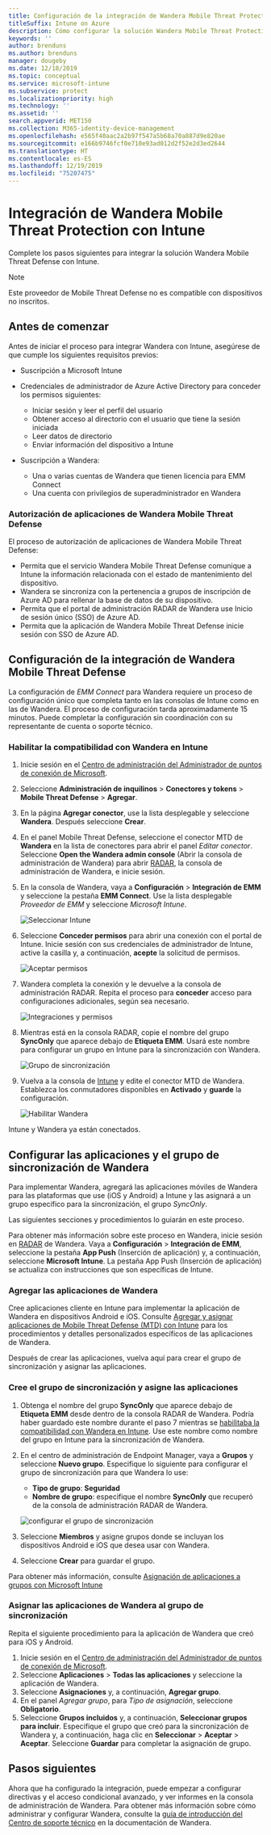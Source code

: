 ```yaml
---
title: Configuración de la integración de Wandera Mobile Threat Protection con Intune
titleSuffix: Intune on Azure
description: Cómo configurar la solución Wandera Mobile Threat Protection con Microsoft Intune para controlar el acceso de los dispositivos móviles a los recursos corporativos.
keywords: ''
author: brenduns
ms.author: brenduns
manager: dougeby
ms.date: 12/18/2019
ms.topic: conceptual
ms.service: microsoft-intune
ms.subservice: protect
ms.localizationpriority: high
ms.technology: ''
ms.assetid: ''
search.appverid: MET150
ms.collection: M365-identity-device-management
ms.openlocfilehash: e565f40aac2a2b97f547a5b68a70a887d9e820ae
ms.sourcegitcommit: e166b9746fcf0e710e93ad012d2f52e2d3ed2644
ms.translationtype: HT
ms.contentlocale: es-ES
ms.lasthandoff: 12/19/2019
ms.locfileid: "75207475"
---
```

# <a name="integrate-wandera-mobile-threat-protection-with-intune"></a>Integración de Wandera Mobile Threat Protection con Intune  

Complete los pasos siguientes para integrar la solución Wandera Mobile Threat Defense con Intune.  

> [!NOTE]
> Este proveedor de Mobile Threat Defense no es compatible con dispositivos no inscritos.

## <a name="before-you-begin"></a>Antes de comenzar  

Antes de iniciar el proceso para integrar Wandera con Intune, asegúrese de que cumple los siguientes requisitos previos:
- Suscripción a Microsoft Intune  
- Credenciales de administrador de Azure Active Directory para conceder los permisos siguientes:  
  - Iniciar sesión y leer el perfil del usuario  
  - Obtener acceso al directorio con el usuario que tiene la sesión iniciada  
  - Leer datos de directorio  
  - Enviar información del dispositivo a Intune  

- Suscripción a Wandera:
  - Una o varias cuentas de Wandera que tienen licencia para EMM Connect  
  - Una cuenta con privilegios de superadministrador en Wandera  
 
### <a name="wandera-mobile-threat-defense-app-authorization"></a>Autorización de aplicaciones de Wandera Mobile Threat Defense  

El proceso de autorización de aplicaciones de Wandera Mobile Threat Defense:  
- Permita que el servicio Wandera Mobile Threat Defense comunique a Intune la información relacionada con el estado de mantenimiento del dispositivo.  
- Wandera se sincroniza con la pertenencia a grupos de inscripción de Azure AD para rellenar la base de datos de su dispositivo.  
- Permita que el portal de administración RADAR de Wandera use Inicio de sesión único (SSO) de Azure AD.  
- Permita que la aplicación de Wandera Mobile Threat Defense inicie sesión con SSO de Azure AD.  


## <a name="set-up-wandera-mobile-threat-defense-integration"></a>Configuración de la integración de Wandera Mobile Threat Defense  
La configuración de *EMM Connect* para Wandera requiere un proceso de configuración único que completa tanto en las consolas de Intune como en las de Wandera. El proceso de configuración tarda aproximadamente 15 minutos. Puede completar la configuración sin coordinación con su representante de cuenta o soporte técnico.  

### <a name="enable-support-for-wandera-in-intune"></a>Habilitar la compatibilidad con Wandera en Intune

1. Inicie sesión en el [Centro de administración del Administrador de puntos de conexión de Microsoft](https://go.microsoft.com/fwlink/?linkid=2109431).
2. Seleccione **Administración de inquilinos** > **Conectores y tokens** > **Mobile Threat Defense** > **Agregar**.
3. En la página **Agregar conector**, use la lista desplegable y seleccione **Wandera**. Después seleccione **Crear**.  
4. En el panel Mobile Threat Defense, seleccione el conector MTD de **Wandera** en la lista de conectores para abrir el panel *Editar conector*. Seleccione **Open the Wandera admin console** (Abrir la consola de administración de Wandera) para abrir [RADAR](https://radar.wandera.com/login), la consola de administración de Wandera, e inicie sesión. 
5. En la consola de Wandera, vaya a **Configuración** > **Integración de EMM** y seleccione la pestaña **EMM Connect**. Use la lista desplegable *Proveedor de EMM* y seleccione *Microsoft Intune*.

   ![Seleccionar Intune](./media/wandera-mtd-connector-integration/set-up-intune-in-radar.png)

6. Seleccione **Conceder permisos** para abrir una conexión con el portal de Intune. Inicie sesión con sus credenciales de administrador de Intune, active la casilla y, a continuación, **acepte** la solicitud de permisos.  

   ![Aceptar permisos](./media/wandera-mtd-connector-integration/permissions.png) 

7. Wandera completa la conexión y le devuelve a la consola de administración RADAR. Repita el proceso para **conceder** acceso para configuraciones adicionales, según sea necesario.  

   ![Integraciones y permisos](./media/wandera-mtd-connector-integration/integrations-and-permissions.png) 

8. Mientras está en la consola RADAR, copie el nombre del grupo **SyncOnly** que aparece debajo de **Etiqueta EMM**. Usará este nombre para configurar un grupo en Intune para la sincronización con Wandera.

   ![Grupo de sincronización](./media/wandera-mtd-connector-integration/sync-group-name.png) 

9. Vuelva a la consola de [Intune](https://go.microsoft.com/fwlink/?linkid=2090973) y edite el conector MTD de Wandera. Establezca los conmutadores disponibles en **Activado** y **guarde** la configuración.  

   ![Habilitar Wandera](./media/wandera-mtd-connector-integration/enable-wandera.png) 

Intune y Wandera ya están conectados.  

## <a name="configure-the-wandera-applications-and-synchronization-group"></a>Configurar las aplicaciones y el grupo de sincronización de Wandera  
Para implementar Wandera, agregará las aplicaciones móviles de Wandera para las plataformas que use (iOS y Android) a Intune y las asignará a un grupo específico para la sincronización, el grupo *SyncOnly*. 

Las siguientes secciones y procedimientos lo guiarán en este proceso.

Para obtener más información sobre este proceso en Wandera, inicie sesión en [RADAR](https://radar.wandera.com/login) de Wandera. Vaya a **Configuración** > **Integración de EMM**, seleccione la pestaña **App Push** (Inserción de aplicación) y, a continuación, seleccione **Microsoft Intune**. La pestaña App Push (Inserción de aplicación) se actualiza con instrucciones que son específicas de Intune.  

### <a name="add-the-wandera-apps"></a>Agregar las aplicaciones de Wandera  
Cree aplicaciones cliente en Intune para implementar la aplicación de Wandera en dispositivos Android e iOS. Consulte [Agregar y asignar aplicaciones de Mobile Threat Defense (MTD) con Intune](mtd-apps-ios-app-configuration-policy-add-assign.md) para los procedimientos y detalles personalizados específicos de las aplicaciones de Wandera.  

Después de crear las aplicaciones, vuelva aquí para crear el grupo de sincronización y asignar las aplicaciones.

### <a name="create-the-synchronization-group-and-assign-the-apps"></a>Cree el grupo de sincronización y asigne las aplicaciones

1. Obtenga el nombre del grupo **SyncOnly** que aparece debajo de **Etiqueta EMM** desde dentro de la consola RADAR de Wandera. Podría haber guardado este nombre durante el paso 7 mientras se [habilitaba la compatibilidad con Wandera en Intune](#enable-support-for-wandera-in-intune). Use este nombre como nombre del grupo en Intune para la sincronización de Wandera.  

2. En el centro de administración de Endpoint Manager, vaya a **Grupos** y seleccione **Nuevo grupo**. Especifique lo siguiente para configurar el grupo de sincronización para que Wandera lo use:
   - **Tipo de grupo**: **Seguridad**
   - **Nombre de grupo**: especifique el nombre **SyncOnly** que recuperó de la consola de administración RADAR de Wandera.

   ![configurar el grupo de sincronización](./media/wandera-mtd-connector-integration/configure-sync-group.png)

3. Seleccione **Miembros** y asigne grupos donde se incluyan los dispositivos Android e iOS que desea usar con Wandera.

4. Seleccione **Crear** para guardar el grupo.

Para obtener más información, consulte [Asignación de aplicaciones a grupos con Microsoft Intune](../apps/apps-deploy.md)

### <a name="assign-the-wandera-apps-to-the-synchronization-group"></a>Asignar las aplicaciones de Wandera al grupo de sincronización  
Repita el siguiente procedimiento para la aplicación de Wandera que creó para iOS y Android.

1. Inicie sesión en el [Centro de administración del Administrador de puntos de conexión de Microsoft](https://go.microsoft.com/fwlink/?linkid=2109431).
2. Seleccione **Aplicaciones** > **Todas las aplicaciones** y seleccione la aplicación de Wandera.
3. Seleccione **Asignaciones** y, a continuación, **Agregar grupo**.  
4. En el panel *Agregar grupo*, para *Tipo de asignación*, seleccione **Obligatorio**.
5. Seleccione **Grupos incluidos** y, a continuación, **Seleccionar grupos para incluir**. Especifique el grupo que creó para la sincronización de Wandera y, a continuación, haga clic en **Seleccionar** > **Aceptar** > **Aceptar**. Seleccione **Guardar** para completar la asignación de grupo. 

## <a name="next-steps"></a>Pasos siguientes  
Ahora que ha configurado la integración, puede empezar a configurar directivas y el acceso condicional avanzado, y ver informes en la consola de administración de Wandera. Para obtener más información sobre cómo administrar y configurar Wandera, consulte la [guía de introducción del Centro de soporte técnico](https://radar.wandera.com/?return_to=https://wandera.force.com/Customer/s/getting-started) en la documentación de Wandera. 
